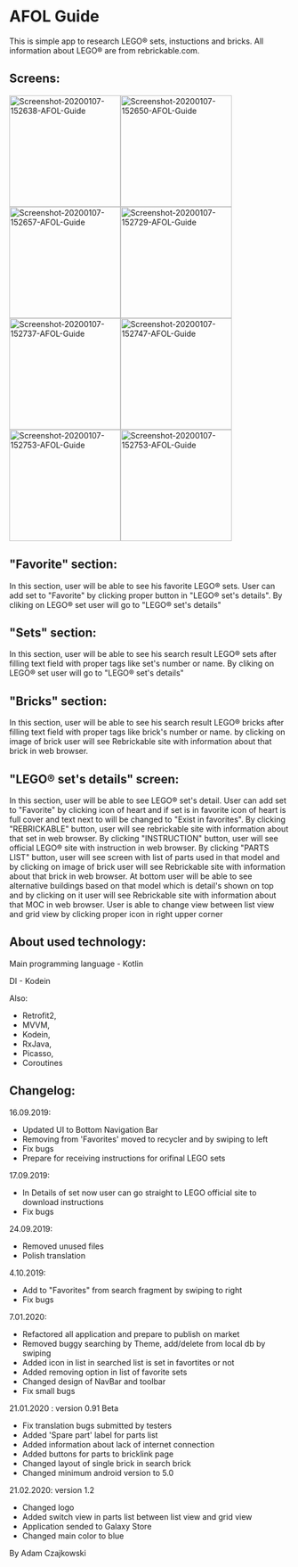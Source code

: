 # AFOL Guide

This is simple app to research LEGO® sets, instuctions and bricks. All information about LEGO® are from rebrickable.com. 

Screens:
---------------------------
<img src="https://i.ibb.co/xCbGsdk/Screenshot-1582282786.png" alt="Screenshot-20200107-152638-AFOL-Guide" width="200"><img src="https://i.ibb.co/27dw7TH/Screenshot-1582283116.png" alt="Screenshot-20200107-152650-AFOL-Guide" width="200"><img src="https://i.ibb.co/kmWGBv9/Screenshot-1582283120.png" alt="Screenshot-20200107-152657-AFOL-Guide" width="200"><img src="https://i.ibb.co/XLp9xMk/Screenshot-1582283125.png" alt="Screenshot-20200107-152729-AFOL-Guide" width="200"><img src="https://i.ibb.co/CPpbJFb/Screenshot-1582283128.png" alt="Screenshot-20200107-152737-AFOL-Guide" width="200"><img src="https://i.ibb.co/vHPMgm2/Screenshot-1582283131.png" alt="Screenshot-20200107-152747-AFOL-Guide" width="200"><img src="https://i.ibb.co/SQfmMJb/Screenshot-1582283143.png" alt="Screenshot-20200107-152753-AFOL-Guide" width="200"><img src="https://i.ibb.co/xfPnTzF/Screenshot-1582283172.png" alt="Screenshot-20200107-152753-AFOL-Guide" width="200">

"Favorite" section:
-----------------------------
In this section, user will be able to see his favorite LEGO® sets. User can add set to "Favorite" by clicking proper button in "LEGO® set's details".
By cliking on LEGO® set user will go to "LEGO® set's details"

"Sets" section:
------------------------------
In this section, user will be able to see his search result LEGO® sets after filling text field with proper tags like set's number or name. 
By cliking on LEGO® set user will go to "LEGO® set's details"

"Bricks" section:
-------------------------------
In this section, user will be able to see his search result LEGO® bricks after filling text field with proper tags like brick's number or name. 
by clicking on image of brick user will see Rebrickable site with information about that brick in web browser.

"LEGO® set's details" screen:
-------------------------------
In this section, user will be able to see LEGO® set's detail. User can add set to "Favorite" by clicking icon of heart and if set is in favorite icon of heart is full cover and text next to will be changed to "Exist in favorites".
By clicking "REBRICKABLE" button, user will see rebrickable site with information about that set in web browser.
By clicking "INSTRUCTION" button, user will see official LEGO® site with instruction in web browser.
By clicking "PARTS LIST" button, user will see screen with list of parts used in that model and by clicking on image of brick user will see Rebrickable site with information about that brick in web browser.
At bottom user will be able to see alternative buildings based on that model which is detail's shown on top and by clicking on it user will see Rebrickable site with information about that MOC in web browser.
User is able to change view between list view and grid view by clicking proper icon in right upper corner

About used technology:
-----------------------------
Main programming language - Kotlin

DI - Kodein

Also:
- Retrofit2,
- MVVM,
- Kodein,
- RxJava,
- Picasso,
- Coroutines

Changelog: 
--------------------------
16.09.2019: 
 - Updated UI to Bottom Navigation Bar
 - Removing from 'Favorites' moved to recycler and by swiping to left 
 - Fix bugs 
 - Prepare for receiving instructions for orifinal LEGO sets

17.09.2019:
 - In Details of set now user can go straight to LEGO official site to download instructions
 - Fix bugs
 
 24.09.2019:
 - Removed unused files
 - Polish translation
 
 4.10.2019:
 - Add to "Favorites" from search fragment by swiping to right
 - Fix bugs
 
 7.01.2020:
- Refactored all application and prepare to publish on market
- Removed buggy searching by Theme, add/delete from local db by swiping
- Added icon in list in searched list is set in favortites or not
- Added removing option in list of favorite sets
- Changed design of NavBar and toolbar
- Fix small bugs

21.01.2020 : version 0.91 Beta
- Fix translation bugs submitted by testers 
- Added 'Spare part' label for parts list
- Added information about lack of internet connection
- Added buttons for parts to bricklink page
- Changed layout of single brick in search brick
- Changed minimum android version to 5.0
 
 
 21.02.2020: version 1.2
- Changed logo
- Added switch view in parts list between list view and grid view
- Application sended to Galaxy Store
- Changed main color to blue

By Adam Czajkowski
